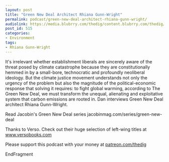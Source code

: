 ```yaml
---
layout: post
title: "Green New Deal Architect Rhiana Gunn-Wright"
permalink: podcast/green-new-deal-architect-rhiana-gunn-wright/
audiolink: https://media.blubrry.com/thedig/content.blubrry.com/thedig/The_Dig_-_EP_185_-_RGW.mp3
post_id: 515
categories: 
- Environment
tags: 
- Rhiana Gunn-Wright
---
```


It's irrelevant whether establishment liberals are sincerely aware of the threat posed by climate catastrophe because they are constitutionally hemmed in by a small-bore, technocratic and profoundly neoliberal ideology. But the climate justice movement understands not only the urgency of the problem but also the magnitude of the political-economic response that solving it requires: to fight global warming, according to The Green New Deal, we must transform the unequal, alienating and exploitative system that carbon emissions are rooted in. Dan interviews Green New Deal architect Rhiana Gunn-Wright.

Read Jacobin's Green New Deal series jacobinmag.com/series/green-new-deal

Thanks to Verso. Check out their huge selection of left-wing titles at www.versobooks.com

Please support this podcast with your money at [patreon.com/thedig](patreon.com/thedig)

EndFragment